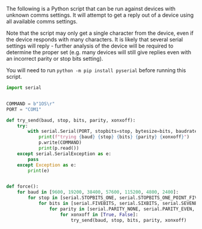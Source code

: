 The following is a Python script that can be run against devices with unknown comms settings. It will attempt to get a reply out of a device using all available comms settings.

Note that the script may only get a single character from the device, even if the device responds with many characters. It is likely that several serial settings will reply - further analysis of the device will be required to determine the proper set (e.g. many devices will still give replies even with an incorrect parity or stop bits setting).

You will need to run `python -m pip install pyserial` before running this script.

```python
import serial


COMMAND = b"1OS\r"
PORT = "COM1"

def try_send(baud, stop, bits, parity, xonxoff):
    try:
        with serial.Serial(PORT, stopbits=stop, bytesize=bits, baudrate=baud, parity=parity, xonxoff=xonxoff, timeout=0.5) as p:
            print(f"trying {baud} {stop} {bits} {parity} {xonxoff}")
            p.write(COMMAND)
            print(p.read())
    except serial.SerialException as e:
        pass
    except Exception as e:
        print(e)


def force():
    for baud in [9600, 19200, 38400, 57600, 115200, 4800, 2400]:
        for stop in [serial.STOPBITS_ONE, serial.STOPBITS_ONE_POINT_FIVE, serial.STOPBITS_TWO]:
            for bits in [serial.FIVEBITS, serial.SIXBITS, serial.SEVENBITS, serial.EIGHTBITS]:
                for parity in [serial.PARITY_NONE, serial.PARITY_EVEN, serial.PARITY_ODD, serial.PARITY_MARK, serial.PARITY_SPACE]:
                    for xonxoff in [True, False]:
                        try_send(baud, stop, bits, parity, xonxoff)
```